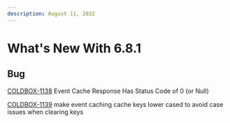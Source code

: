 ```yaml
---
description: August 11, 2022
---
```


# What's New With 6.8.1

## Bug

[COLDBOX-1138](https://ortussolutions.atlassian.net/browse/COLDBOX-1138) Event Cache Response Has Status Code of 0 (or Null)

[COLDBOX-1139](https://ortussolutions.atlassian.net/browse/COLDBOX-1139) make event caching cache keys lower cased to avoid case issues when clearing keys

